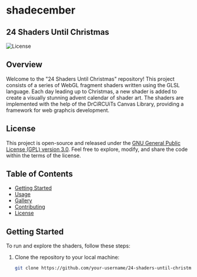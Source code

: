 # shadecember
## 24 Shaders Until Christmas

![License](https://img.shields.io/badge/license-GPL--3.0-blue.svg)

## Overview

Welcome to the "24 Shaders Until Christmas" repository! This project consists of a series of WebGL fragment shaders written using the GLSL language. Each day leading up to Christmas, a new shader is added to create a visually stunning advent calendar of shader art. The shaders are implemented with the help of the DrCiRCUiTs Canvas Library, providing a framework for web graphcis development.

## License

This project is open-source and released under the [GNU General Public License (GPL) version 3.0](LICENSE). Feel free to explore, modify, and share the code within the terms of the license.

## Table of Contents

- [Getting Started](#getting-started)
- [Usage](#usage)
- [Gallery](#gallery)
- [Contributing](#contributing)
- [License](#license)

## Getting Started

To run and explore the shaders, follow these steps:

1. Clone the repository to your local machine:

   ```bash
   git clone https://github.com/your-username/24-shaders-until-christmas.git
